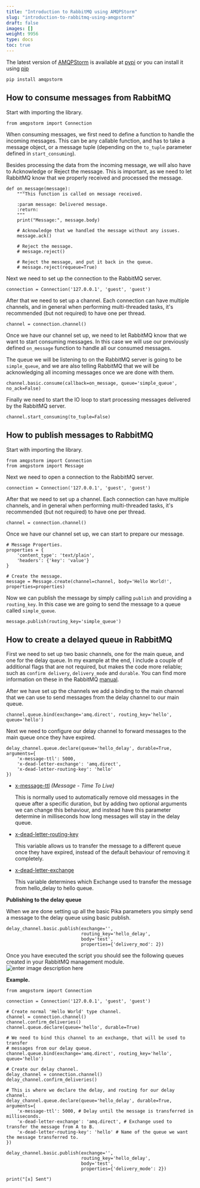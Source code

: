 ```yaml
---
title: "Introduction to RabbitMQ using AMQPStorm"
slug: "introduction-to-rabbitmq-using-amqpstorm"
draft: false
images: []
weight: 9956
type: docs
toc: true
---
```


The latest version of [AMQPStorm][1] is available at [pypi][2] or you can install it using [pip][3]

    pip install amqpstorm


  [1]: https://github.com/eandersson/amqpstorm
  [2]: https://pypi.python.org/pypi/AMQPStorm
  [3]: https://pip.pypa.io/en/stable/

## How to consume messages from RabbitMQ

Start with importing the library.

    from amqpstorm import Connection

When consuming messages, we first need to define a function to handle the incoming messages. This can be any callable function, and has to take a message object, or a message tuple (depending on the ```to_tuple``` parameter defined in ```start_consuming```).

Besides processing the data from the incoming message, we will also have to Acknowledge or Reject the message. This is important, as we need to let RabbitMQ know that we properly received and processed the message.

    def on_message(message):
        """This function is called on message received.
    
        :param message: Delivered message.
        :return:
        """
        print("Message:", message.body)
    
        # Acknowledge that we handled the message without any issues.
        message.ack()
    
        # Reject the message.
        # message.reject()
    
        # Reject the message, and put it back in the queue.
        # message.reject(requeue=True)

Next we need to set up the connection to the RabbitMQ server. 
   
    connection = Connection('127.0.0.1', 'guest', 'guest')

After that we need to set up a channel. Each connection can have multiple channels, and in general when performing multi-threaded tasks, it's recommended (but not required) to have one per thread.

    channel = connection.channel()

Once we have our channel set up, we need to let RabbitMQ know that we want to start consuming messages. In this case we will use our previously defined ```on_message``` function to handle all our consumed messages. 

The queue we will be listening to on the RabbitMQ server is going to be ```simple_queue```, and we are also telling RabbitMQ that we will be acknowledging all incoming messages once we are done with them.


    channel.basic.consume(callback=on_message, queue='simple_queue', no_ack=False)

Finally we need to start the IO loop to start processing messages delivered by the RabbitMQ server.

    channel.start_consuming(to_tuple=False)


## How to publish messages to RabbitMQ

Start with importing the library.

    from amqpstorm import Connection
    from amqpstorm import Message

Next we need to open a connection to the RabbitMQ server. 
   
    connection = Connection('127.0.0.1', 'guest', 'guest')

After that we need to set up a channel. Each connection can have multiple channels, and in general when performing multi-threaded tasks, it's recommended (but not required) to have one per thread.

    channel = connection.channel()

Once we have our channel set up, we can start to prepare our message.

    # Message Properties.
    properties = {
        'content_type': 'text/plain',
        'headers': {'key': 'value'}
    }
    
    # Create the message.
    message = Message.create(channel=channel, body='Hello World!', properties=properties)

Now we can publish the message by simply calling ```publish``` and providing a ```routing_key```. In this case we are going to send the message to a queue called ```simple_queue```.

    message.publish(routing_key='simple_queue')






## How to create a delayed queue in RabbitMQ
First we need to set up two basic channels, one for the main queue, and one for the delay queue. In my example at the end, I include a couple of additional flags that are not required, but makes the code more reliable; such as `confirm delivery`, `delivery_mode` and `durable`. You can find more information on these in the RabbitMQ [manual][1].

After we have set up the channels we add a binding to the main channel that we can use to send messages from the delay channel to our main queue.

    channel.queue.bind(exchange='amq.direct', routing_key='hello', queue='hello')

Next we need to configure our delay channel to forward messages to the main queue once they have expired.

    delay_channel.queue.declare(queue='hello_delay', durable=True, arguments={
        'x-message-ttl': 5000,
        'x-dead-letter-exchange': 'amq.direct',
        'x-dead-letter-routing-key': 'hello'
    })

 - [x-message-ttl][2] *(Message - Time To Live)*
   
   This is normally used to automatically remove old messages in the
   queue after a specific duration, but by adding two optional arguments we
   can change this behaviour, and instead have this parameter determine
   in milliseconds how long messages will stay in the delay queue.
 - [x-dead-letter-routing-key][3]
   
   This variable allows us to transfer the message to a different queue
   once they have expired, instead of the default behaviour of removing
   it completely.

 - [x-dead-letter-exchange][4]
    
    This variable determines which Exchange used to transfer the message from hello_delay to hello queue.


**Publishing to the delay queue**

When we are done setting up all the basic Pika parameters you simply send a message to the delay queue using basic publish.

    delay_channel.basic.publish(exchange='',
                                routing_key='hello_delay',
                                body='test',
                                properties={'delivery_mod': 2})

Once you have executed the script you should see the following queues created in your RabbitMQ management module. 
![enter image description here][5]

**Example.**

    from amqpstorm import Connection
    
    connection = Connection('127.0.0.1', 'guest', 'guest')
    
    # Create normal 'Hello World' type channel.
    channel = connection.channel()
    channel.confirm_deliveries()
    channel.queue.declare(queue='hello', durable=True)
    
    # We need to bind this channel to an exchange, that will be used to transfer
    # messages from our delay queue.
    channel.queue.bind(exchange='amq.direct', routing_key='hello', queue='hello')
    
    # Create our delay channel.
    delay_channel = connection.channel()
    delay_channel.confirm_deliveries()
    
    # This is where we declare the delay, and routing for our delay channel.
    delay_channel.queue.declare(queue='hello_delay', durable=True, arguments={
        'x-message-ttl': 5000, # Delay until the message is transferred in milliseconds.
        'x-dead-letter-exchange': 'amq.direct', # Exchange used to transfer the message from A to B.
        'x-dead-letter-routing-key': 'hello' # Name of the queue we want the message transferred to.
    })
    
    delay_channel.basic.publish(exchange='',
                                routing_key='hello_delay',
                                body='test',
                                properties={'delivery_mode': 2})
    
    print("[x] Sent")

  [1]: http://www.rabbitmq.com/tutorials/amqp-concepts.html
  [2]: https://www.rabbitmq.com/ttl.html
  [3]: http://www.rabbitmq.com/dlx.html
  [4]: http://www.rabbitmq.com/dlx.html
  [5]: http://i.stack.imgur.com/jWEDR.png

